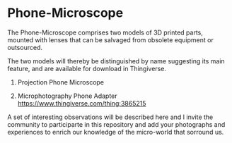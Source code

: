 # Phone-Microscope

The Phone-Microscope comprises two models of 3D printed parts, mounted with lenses that can be salvaged from obsolete equipment or outsourced.

The two models will thereby be distinguished by name suggesting its main feature, and are available for download in Thingiverse.

1. Projection Phone Microscope


2. Microphotography Phone Adapter
https://www.thingiverse.com/thing:3865215

A set of interesting observations will be described here and I invite the community to participarte in this repository and add your photographs and experiences to enrich our knowledge of the micro-world that sorround us.
